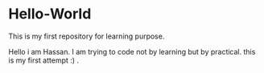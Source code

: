 # Hello-World
This is my first repository for learning purpose.

Hello i am Hassan. I am trying to code not by learning but by practical. this is my first attempt :) .
